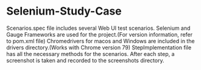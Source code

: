 # Selenium-Study-Case


Scenarios.spec file includes several Web UI test scenarios. 
Selenium and Gauge Frameworks are used for the project.(For version information, refer to pom.xml file)
Chromedrivers for macos and Windows are included in the drivers directory.(Works with Chrome version 79)
StepImplementation file has all the necessary methods for the scenarios.
After each step, a screenshot is taken and recorded to the screenshots directory.

 
